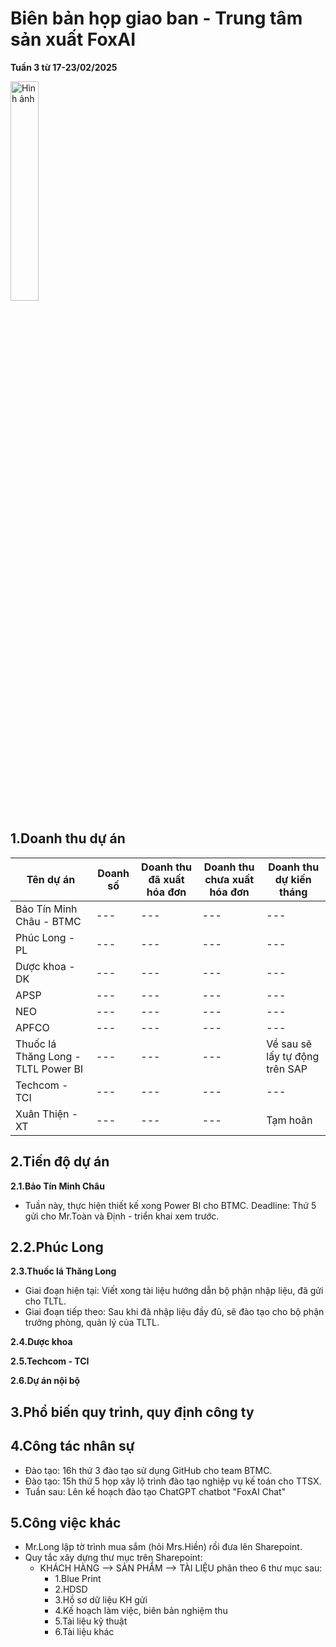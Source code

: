 # Biên bản họp giao ban - Trung tâm sản xuất FoxAI
**Tuần 3 từ 17-23/02/2025**

<img src="https://fox.ai.vn/wp-content/uploads/2024/07/Logo_Original-1.png" alt="Hình ảnh" width="30%" />

## 1.Doanh thu dự án
|Tên dự án|Doanh số|Doanh thu đã xuất hóa đơn|Doanh thu chưa xuất hóa đơn|Doanh thu dự kiến tháng|
|---|---|---|---|---|
|Bảo Tín Minh Châu - BTMC|---|---|---|---|
|Phúc Long - PL|---|---|---|---|
|Dược khoa - DK|---|---|---|---|
|APSP|---|---|---|---|
|NEO|---|---|---|---|
|APFCO|---|---|---|---|
|Thuốc lá Thăng Long - TLTL Power BI|---|---|---|Về sau sẽ lấy tự động trên SAP|
|Techcom - TCI|---|---|---|---|
|Xuân Thiện - XT|---|---|---|Tạm hoãn|

## 2.Tiến độ dự án
**2.1.Bảo Tín Minh Châu**
- Tuần này, thực hiện thiết kế xong Power BI cho BTMC. Deadline: Thứ 5 gửi cho Mr.Toàn và Định - triển khai xem trước.

**2.2.Phúc Long**
- 
**2.3.Thuốc lá Thăng Long**
- Giai đoạn hiện tại: Viết xong tài liệu hướng dẫn bộ phận nhập liệu, đã gửi cho TLTL.
- Giai đoạn tiếp theo: Sau khi đã nhập liệu đầy đủ, sẽ đào tạo cho bộ phận trưởng phòng, quản lý của TLTL.

**2.4.Dược khoa**

**2.5.Techcom - TCI**

**2.6.Dự án nội bộ**

## 3.Phổ biến quy trình, quy định công ty

## 4.Công tác nhân sự
- Đào tạo: 16h thứ 3 đào tạo sử dụng GitHub cho team BTMC.
- Đào tạo: 15h thứ 5 họp xây lộ trình đào tạo nghiệp vụ kế toán cho TTSX.
- Tuần sau: Lên kế hoạch đào tạo ChatGPT chatbot "FoxAI Chat"

## 5.Công việc khác
- Mr.Long lập tờ trình mua sắm (hỏi Mrs.Hiền) rồi đưa lên Sharepoint.
- Quy tắc xây dựng thư mục trên Sharepoint:
  * KHÁCH HÀNG --> SẢN PHẨM --> TÀI LIỆU phân theo 6 thư mục sau:
    * 1.Blue Print
    * 2.HDSD
    * 3.Hồ sơ dữ liệu KH gửi
    * 4.Kế hoạch làm việc, biên bản nghiệm thu
    * 5.Tài liệu kỹ thuật
    * 6.Tài liệu khác
